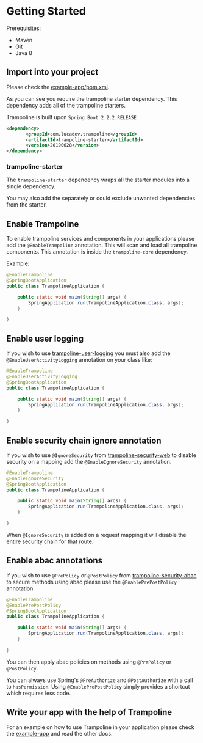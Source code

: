 # Getting Started

Prerequisites:
* Maven
* Git 
* Java 8

## Import into your project

Please check the [example-app/pom.xml](../example-app/pom.xml).

As you can see you require the trampoline starter dependency. This dependency adds all of the trampoline starters.

Trampoline is built upon `Spring Boot 2.2.2.RELEASE`

```xml
<dependency>
       <groupId>com.lucadev.trampoline</groupId>
       <artifactId>trampoline-starter</artifactId>
       <version>20190628</version>
</dependency>
```

### trampoline-starter

The `trampoline-starter` dependency wraps all the starter modules into a single dependency.

You may also add the separately or could exclude unwanted dependencies from the starter.

## Enable Trampoline

To enable trampoline services and components in your applications please add the `@EnableTrampoline` annotation. This will scan and load all trampoline components.
This annotation is inside the `trampoline-core` dependency.

Example:

```java
@EnableTrampoline
@SpringBootApplication
public class TrampolineApplication {

    public static void main(String[] args) {
        SpringApplication.run(TrampolineApplication.class, args);
    }

}
```

## Enable user logging

If you wish to use [trampoline-user-logging](../trampoline-user-logging) you must also add the `@EnableUserActivityLogging` annotation on your class like:

```java
@EnableTrampoline
@EnableUserActivityLogging
@SpringBootApplication
public class TrampolineApplication {

    public static void main(String[] args) {
        SpringApplication.run(TrampolineApplication.class, args);
    }

}
```

## Enable security chain ignore annotation

If you wish to use `@IgnoreSecurity` from [trampoline-security-web](../trampoline-security-web) to disable security on a mapping add the `@EnableIgnoreSecurity` annotation.

```java
@EnableTrampoline
@EnableIgnoreSecurity
@SpringBootApplication
public class TrampolineApplication {

    public static void main(String[] args) {
        SpringApplication.run(TrampolineApplication.class, args);
    }

}
```

When `@IgnoreSecurity` is added on a request mapping it will disable the entire security chain for that route.

## Enable abac annotations

If you wish to use `@PrePolicy` or `@PostPolicy` from [trampoline-security-abac](../trampoline-security-abac) to secure methods using abac please use the `@EnablePrePostPolicy` annotation.

```java
@EnableTrampoline
@EnablePrePostPolicy
@SpringBootApplication
public class TrampolineApplication {

    public static void main(String[] args) {
        SpringApplication.run(TrampolineApplication.class, args);
    }

}
```

You can then apply abac policies on methods using `@PrePolicy` or `@PostPolicy`.

You can always use Spring's `@PreAuthorize` and `@PostAuthorize` with a call to `hasPermission`.
Using `@EnablePrePostPolicy` simply provides a shortcut which requires less code.

## Write your app with the help of Trampoline

For an example on how to use Trampoline in your application please check the [example-app](../example-app) and read the other docs.

